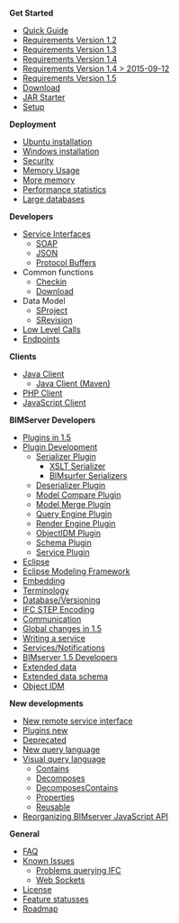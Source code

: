 **Get Started**

- [Quick Guide](Get-Started-Quick-Guide)
- [Requirements Version 1.2](Requirements-1.2)
- [Requirements Version 1.3](Requirements-1.3)
- [Requirements Version 1.4](Requirements-1.4)
- [Requirements Version 1.4 > 2015-09-12](Requirements-1.4---2015-09-12)
- [Requirements Version 1.5](Requirements-1.5)
- [Download](Download)
- [JAR Starter](JAR-Starter)
- [Setup](Setup)

**Deployment**

- [Ubuntu installation](Install-on-Ubuntu-15)
- [Windows installation](Tomcat-on-windows)
- [Security](Security)
- [Memory Usage](Memory-usage)
- [More memory](Memory-and-Java)
- [Performance statistics](Performance-statistics)
- [Large databases](Large-databases)

**Developers**

- [Service Interfaces](Service-Interfaces)
  - [SOAP](SOAP)
  - [JSON](JSON-API)
  - [Protocol Buffers](Protocol-Buffers)
- Common functions
  - [Checkin](Checkin)
  - [Download](Downloading-models)
- Data Model
  - [SProject](Eclipse-setup-with-Team-project-set)
  - [SRevision](SRevision)
- [Low Level Calls](Low-Level-Calls)
- [Endpoints](Endpoints)

**Clients**

- [Java Client](BimServerClient)
  - [Java Client (Maven)](BimServerClientMavenEclipse)
- [PHP Client](PHP-Client-Library)
- [JavaScript Client](JavaScriptClient)

**BIMServer Developers**

- [Plugins in 1.5](Plugins---new-style)
- [Plugin Development](Plugin-Development)
  - [Serializer Plugin](Serializer-Plugin)
    - [XSLT Serializer](XSLT-Serializer)
    - [BIMsurfer Serializers](BIMsurfer-Serializers)
  - [Deserializer Plugin](Deserializer-Plugin)
  - [Model Compare Plugin](Model-Compare-Plugin)
  - [Model Merge Plugin](Model-Merge-Plugin)
  - [Query Engine Plugin](Query-Engine-Plugin)
  - [Render Engine Plugin](Render-Engine-Plugin)
  - [ObjectIDM Plugin](ObjectIDM-Plugin)
  - [Schema Plugin](Schema-Plugin)
  - [Service Plugin](Service-Plugin)
- [Eclipse](Eclipse)
- [Eclipse Modeling Framework](Eclipse-Modeling-Framework)
- [Embedding](Embedding)
- [Terminology](Terminology)
- [Database/Versioning](Database---Versioning)
- [IFC STEP Encoding](IFC-STEP-Encoding)
- [Communication](Communication)
- [Global changes in 1.5](Global-changes-in-1.5)
- [Writing a service](Writing-a-service,-the-easy-way)
- [Services/Notifications](Services-Notifications)
- [BIMserver 1.5 Developers](BIMserver-1.5---Developers)
- [Extended data](Extended-Data)
- [Extended data schema](Extended-Data-Schema)
- [Object IDM](Object-IDMs)

**New developments**

- [New remote service interface](New-remote-service-interface)
- [Plugins new](Plugins---New)
- [Deprecated](Deprecated)
- [New query language](New-query-langage)
- [Visual query language](Visual-query-language)
  - [Contains](Reusable-query-Contains)
  - [Decomposes](Reusable-query-Decomposes)
  - [DecomposesContains](Reusable-query-DecomposesContains)
  - [Properties](Reusable-query-Properties)
  - [Reusable](Reusable-query-blocks)
- [Reorganizing BIMserver JavaScript API](Reorganizing-bimserverapi.js)

**General**

- [FAQ](FAQ)
- [Known Issues](Known-issues)
  - [Problems querying IFC](Problems-with-querying-IFC)
  - [Web Sockets](Web-socket-error)
- [License](License)
- [Feature statusses](Feature-statusses)
- [Roadmap](Roadmap)
